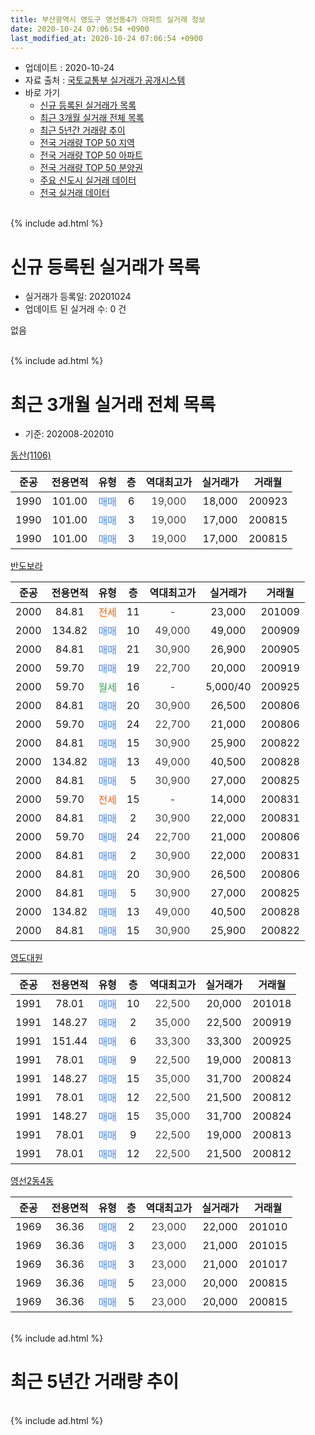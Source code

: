 ```yaml
---
title: 부산광역시 영도구 영선동4가 아파트 실거래 정보
date: 2020-10-24 07:06:54 +0900
last_modified_at: 2020-10-24 07:06:54 +0900
---
```


* 업데이트 : 2020-10-24
* 자료 출처 : [국토교통부 실거래가 공개시스템](http://rt.molit.go.kr)
* 바로 가기
    * [신규 등록된 실거래가 목록](#신규-등록된-실거래가-목록)
    * [최근 3개월 실거래 전체 목록](#최근-3개월-실거래-전체-목록)
    * [최근 5년간 거래량 추이](#최근-5년간-거래량-추이)
    * [전국 거래량 TOP 50 지역](https://inasie.github.io/apt-trade-info/최근-3개월-전국에서-가장-거래가-많이-발생한-지역)
    * [전국 거래량 TOP 50 아파트](https://inasie.github.io/apt-trade-info/최근-3개월-전국에서-가장-거래가-많이-발생한-아파트)
    * [전국 거래량 TOP 50 분양권](https://inasie.github.io/apt-trade-info/최근-3개월-전국에서-가장-거래가-많이-발생한-분양권)
    * [주요 신도시 실거래 데이터](https://inasie.github.io/apt-trade-info/주요-신도시)
    * [전국 실거래 데이터](https://inasie.github.io/apt-trade-info/전국)
<br>
{% include ad.html %}
<br>

# 신규 등록된 실거래가 목록
* 실거래가 등록일: 20201024
* 업데이트 된 실거래 수: 0 건

없음

<br>
{% include ad.html %}
<br>

# 최근 3개월 실거래 전체 목록
* 기준: 202008-202010


[동산(1106)](https://search.naver.com/search.naver?query=%EB%B6%80%EC%82%B0%EA%B4%91%EC%97%AD%EC%8B%9C+%EC%98%81%EB%8F%84%EA%B5%AC+%EC%98%81%EC%84%A0%EB%8F%994%EA%B0%80+%EB%8F%99%EC%82%B0%281106%29)

|준공|전용면적|유형|층|역대최고가|실거래가|거래월|
|:---:|:---:|:---:|:---:|:---:|:---:|:---:|
|1990|101.00|<span style="color:#4285f3">매매</span>|6|<span style="color:#444444">19,000</span>|18,000|200923|
|1990|101.00|<span style="color:#4285f3">매매</span>|3|<span style="color:#444444">19,000</span>|17,000|200815|
|1990|101.00|<span style="color:#4285f3">매매</span>|3|<span style="color:#444444">19,000</span>|17,000|200815|

[반도보라](https://search.naver.com/search.naver?query=%EB%B6%80%EC%82%B0%EA%B4%91%EC%97%AD%EC%8B%9C+%EC%98%81%EB%8F%84%EA%B5%AC+%EC%98%81%EC%84%A0%EB%8F%994%EA%B0%80+%EB%B0%98%EB%8F%84%EB%B3%B4%EB%9D%BC)

|준공|전용면적|유형|층|역대최고가|실거래가|거래월|
|:---:|:---:|:---:|:---:|:---:|:---:|:---:|
|2000|84.81|<span style="color:#ff5a00">전세</span>|11|<span style="color:#444444">-</span>|23,000|201009|
|2000|134.82|<span style="color:#4285f3">매매</span>|10|<span style="color:#444444">49,000</span>|49,000|200909|
|2000|84.81|<span style="color:#4285f3">매매</span>|21|<span style="color:#444444">30,900</span>|26,900|200905|
|2000|59.70|<span style="color:#4285f3">매매</span>|19|<span style="color:#444444">22,700</span>|20,000|200919|
|2000|59.70|<span style="color:#34a853">월세</span>|16|<span style="color:#444444">-</span>|5,000/40|200925|
|2000|84.81|<span style="color:#4285f3">매매</span>|20|<span style="color:#444444">30,900</span>|26,500|200806|
|2000|59.70|<span style="color:#4285f3">매매</span>|24|<span style="color:#444444">22,700</span>|21,000|200806|
|2000|84.81|<span style="color:#4285f3">매매</span>|15|<span style="color:#444444">30,900</span>|25,900|200822|
|2000|134.82|<span style="color:#4285f3">매매</span>|13|<span style="color:#444444">49,000</span>|40,500|200828|
|2000|84.81|<span style="color:#4285f3">매매</span>|5|<span style="color:#444444">30,900</span>|27,000|200825|
|2000|59.70|<span style="color:#ff5a00">전세</span>|15|<span style="color:#444444">-</span>|14,000|200831|
|2000|84.81|<span style="color:#4285f3">매매</span>|2|<span style="color:#444444">30,900</span>|22,000|200831|
|2000|59.70|<span style="color:#4285f3">매매</span>|24|<span style="color:#444444">22,700</span>|21,000|200806|
|2000|84.81|<span style="color:#4285f3">매매</span>|2|<span style="color:#444444">30,900</span>|22,000|200831|
|2000|84.81|<span style="color:#4285f3">매매</span>|20|<span style="color:#444444">30,900</span>|26,500|200806|
|2000|84.81|<span style="color:#4285f3">매매</span>|5|<span style="color:#444444">30,900</span>|27,000|200825|
|2000|134.82|<span style="color:#4285f3">매매</span>|13|<span style="color:#444444">49,000</span>|40,500|200828|
|2000|84.81|<span style="color:#4285f3">매매</span>|15|<span style="color:#444444">30,900</span>|25,900|200822|

[영도대원](https://search.naver.com/search.naver?query=%EB%B6%80%EC%82%B0%EA%B4%91%EC%97%AD%EC%8B%9C+%EC%98%81%EB%8F%84%EA%B5%AC+%EC%98%81%EC%84%A0%EB%8F%994%EA%B0%80+%EC%98%81%EB%8F%84%EB%8C%80%EC%9B%90)

|준공|전용면적|유형|층|역대최고가|실거래가|거래월|
|:---:|:---:|:---:|:---:|:---:|:---:|:---:|
|1991|78.01|<span style="color:#4285f3">매매</span>|10|<span style="color:#444444">22,500</span>|20,000|201018|
|1991|148.27|<span style="color:#4285f3">매매</span>|2|<span style="color:#444444">35,000</span>|22,500|200919|
|1991|151.44|<span style="color:#4285f3">매매</span>|6|<span style="color:#444444">33,300</span>|33,300|200925|
|1991|78.01|<span style="color:#4285f3">매매</span>|9|<span style="color:#444444">22,500</span>|19,000|200813|
|1991|148.27|<span style="color:#4285f3">매매</span>|15|<span style="color:#444444">35,000</span>|31,700|200824|
|1991|78.01|<span style="color:#4285f3">매매</span>|12|<span style="color:#444444">22,500</span>|21,500|200812|
|1991|148.27|<span style="color:#4285f3">매매</span>|15|<span style="color:#444444">35,000</span>|31,700|200824|
|1991|78.01|<span style="color:#4285f3">매매</span>|9|<span style="color:#444444">22,500</span>|19,000|200813|
|1991|78.01|<span style="color:#4285f3">매매</span>|12|<span style="color:#444444">22,500</span>|21,500|200812|

[영선2동4동](https://search.naver.com/search.naver?query=%EB%B6%80%EC%82%B0%EA%B4%91%EC%97%AD%EC%8B%9C+%EC%98%81%EB%8F%84%EA%B5%AC+%EC%98%81%EC%84%A0%EB%8F%994%EA%B0%80+%EC%98%81%EC%84%A02%EB%8F%994%EB%8F%99)

|준공|전용면적|유형|층|역대최고가|실거래가|거래월|
|:---:|:---:|:---:|:---:|:---:|:---:|:---:|
|1969|36.36|<span style="color:#4285f3">매매</span>|2|<span style="color:#444444">23,000</span>|22,000|201010|
|1969|36.36|<span style="color:#4285f3">매매</span>|3|<span style="color:#444444">23,000</span>|21,000|201015|
|1969|36.36|<span style="color:#4285f3">매매</span>|3|<span style="color:#444444">23,000</span>|21,000|201017|
|1969|36.36|<span style="color:#4285f3">매매</span>|5|<span style="color:#444444">23,000</span>|20,000|200815|
|1969|36.36|<span style="color:#4285f3">매매</span>|5|<span style="color:#444444">23,000</span>|20,000|200815|


<br>
{% include ad.html %}
<br>

# 최근 5년간 거래량 추이


<div style="width:100%;">
    <canvas id="deal_progress" height="200"></canvas>
</div>

<script>
new Chart(document.getElementById("deal_progress"), {
    type: 'line',
    data: {
        labels: ['201510','201511','201512','201601','201602','201603','201604','201605','201606','201607','201608','201609','201610','201611','201612','201701','201702','201703','201704','201705','201706','201707','201708','201709','201710','201711','201712','201801','201802','201803','201804','201805','201806','201807','201808','201809','201810','201811','201812','201901','201902','201903','201904','201905','201906','201907','201908','201909','201910','201911','201912','202001','202002','202003','202004','202005','202006','202007','202008','202009','202010'],
        datasets: [{
            label: '매매',
            pointRadius: 1,
            data: [9, 9, 9, 4, 3, 11, 9, 6, 6, 2, 8, 8, 17, 16, 9, 7, 11, 14, 8, 7, 8, 12, 6, 13, 10, 15, 12, 8, 11, 8, 12, 4, 2, 3, 8, 5, 3, 3, 7, 5, 5, 7, 7, 7, 4, 8, 3, 5, 11, 12, 3, 8, 16, 11, 12, 17, 19, 12, 22, 6, 4],
            borderColor: "rgba(255, 201, 14, 1)",
            backgroundColor: "rgba(255, 201, 14, 0.5)",
            fill: false,
            lineTension: 0
        },{
            label: '전월세',
            pointRadius: 1,
            data: [1, 1, 1, 2, 3, 3, 1, 2, 1, 2, 1, 2, 3, 3, 2, 0, 0, 2, 3, 1, 2, 1, 0, 0, 1, 2, 3, 1, 2, 3, 1, 2, 2, 1, 1, 2, 2, 1, 1, 1, 3, 3, 0, 1, 2, 0, 3, 0, 3, 1, 1, 1, 2, 2, 0, 4, 1, 2, 1, 1, 1],
            borderColor: "rgba(0, 141, 185, 1)",
            backgroundColor: "rgba(0, 141, 185, 0.5)",
            fill: false,
            lineTension: 0
        }
        ]
    },
    options: {
        responsive: true,
        title: {
            display: false
        },
        tooltips: {
            mode: 'index',
            intersect: false
        },
        hover: {
            mode: 'nearest',
            intersect: true
        },
        scales: {
            xAxes: [{
                display: true,
                scaleLabel: {
                    display: true,
                    labelString: '년/월'
                }
            }],
            yAxes: [{
                display: true,
                ticks: {
                    suggestedMin: 0,
                },
                scaleLabel: {
                    display: true,
                    labelString: '실거래 수'
                }
            }]
        }
    }
});

</script>


<br>
{% include ad.html %}
<br>

